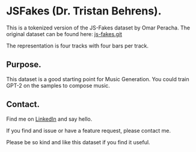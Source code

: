 # JSFakes (Dr. Tristan Behrens).

This is a tokenized version of the JS-Fakes dataset by Omar Peracha. The original dataset can be found here:
[js-fakes.git](https://github.com/omarperacha/js-fakes.git)

The representation is four tracks with four bars per track.

## Purpose.

This dataset is a good starting point for Music Generation. You could train GPT-2 on the samples to compose music.

## Contact.

Find me on [LinkedIn](https://www.linkedin.com/in/dr-tristan-behrens-734967a2/) and say hello.

If you find and issue or have a feature request, please contact me. 

Please be so kind and like this dataset if you find it useful.
